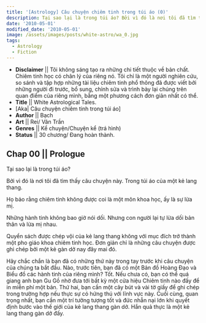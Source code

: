 ```yaml
---
title: '[Astrology] Câu chuyện chiêm tinh trong túi áo (0)'
description: Tại sao lại là trong túi áo? Bởi vì đó là nơi tôi đã tìm thấy câu chuyện này. Trong túi áo của một kẻ lang thang.
date: '2010-05-01'
modified_date: '2010-05-01'
image: /assets/images/posts/white-astro/wa_0.jpg
tags:
  - Astrology
  - Fiction
---
```

* **Disclaimer** || Tôi không sáng tạo ra những chi tiết thuộc về bản chất. Chiêm tinh học có chân lý của riêng nó. Tôi chỉ là một người nghiên cứu, so sánh và tập hợp những tài liệu chiêm tinh phổ thông đã được viết bởi những người đi trước, bổ sung, chỉnh sửa và trình bày lại chúng trên quan điểm của riêng mình, bằng một phương cách đơn giản nhất có thể.
* **Title** || White Astrological Tales.
* [Aka| Câu chuyện chiêm tinh trong túi áo]
* **Author** || Bạch
* **Art** ||  Rei/ Vân Trần
* **Genres** || Kể chuyện/Chuyện kể (trá hình)
* **Status** || 30 chương/ Đang hoàn thành.

## Chap 00 || Prologue

Tại sao lại là trong túi áo?

Bởi vì đó là nơi tôi đã tìm thấy câu chuyện này. Trong túi áo của một kẻ lang thang.

Họ bảo rằng chiêm tinh không được coi là một môn khoa học, ấy là sự lừa mị.

Những hành tinh không bao giờ nói dối. Nhưng con người lại tự lừa dối bản thân và lừa mị nhau.

Quyển sách được chép vội của kẻ lang thang không với mục đích trở thành một pho giáo khoa chiêm tinh học. Đơn giản chỉ là những câu chuyện được ghi chép bởi một kẻ gàn dở nay đây mai đó.

Hãy chắc chắn là bạn đã có những thứ này trong tay trước khi câu chuyện của chúng ta bắt đầu. Nào, trước tiên, bạn đã có một Bản đồ Hoàng Đạo và Biểu đồ các hành tinh của riêng mình? Tốt. Nếu chưa có, bạn có thể quá giang anh bạn Gu Gồ nhờ đưa tới bất kỳ một cửa hiệu Chiêm tinh nào đấy để in miễn phí một bản. Thứ hai, bạn cần một cây bút và vài tờ giấy để ghi chép trong trường hợp nếu thực sự có hứng thú với lĩnh vực này. Cuối cùng, quan trọng nhất, bạn cần một trí tưởng tượng tốt và đức nhẫn nại lớn khi quyết định bước vào thế giới của kẻ lang thang gàn dở. Hắn quả thực là một kẻ lang thang gàn dở đấy. 